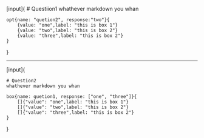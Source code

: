 
[input]{
	# Questiion1
	whathever markdown you whan

	opt{name: "quetion2", response:"two"}{
		{value: "one",label: "this is box 1"}
		{value: "two",label: "this is box 2"}
		{value: "three",label: "this is box 2"}
	}
}

---

[input]{
	
	# Question2
	whathever markdown you whan

	box{name: quetion1, response: ["one", "three"]}{
		[]{"value": "one",label: "this is box 1"}
		[]{"value": "two",label: "this is box 2"}
		[]{"value": "three",label: "this is box 2"}
	}


}
